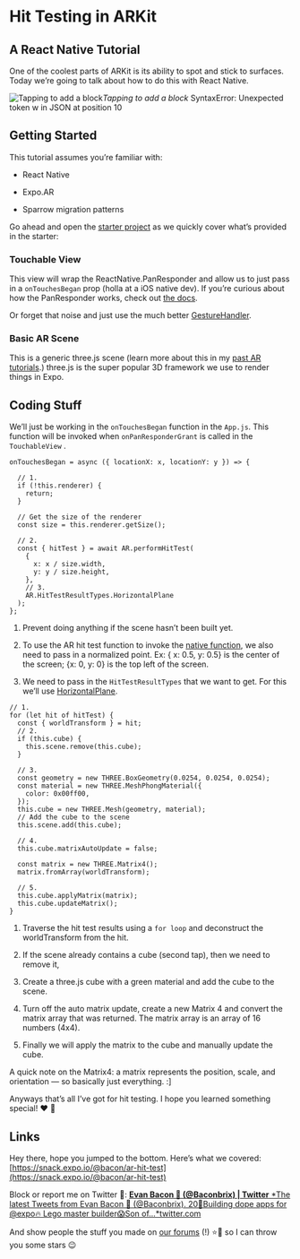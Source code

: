 
# Hit Testing in ARKit

## A React Native Tutorial

One of the coolest parts of ARKit is its ability to spot and stick to surfaces. Today we’re going to talk about how to do this with React Native.

![Tapping to add a block](./images/1M4xJ7sm2me61xszk9gQj4g.gif)*Tapping to add a block*
SyntaxError: Unexpected token w in JSON at position 10

## Getting Started

This tutorial assumes you’re familiar with:

* React Native

* Expo.AR

* Sparrow migration patterns

Go ahead and open the [starter project](https://snack.expo.io/@bacon/ar-hit-test-starter) as we quickly cover what’s provided in the starter:

### Touchable View

This view will wrap the ReactNative.PanResponder and allow us to just pass in a `onTouchesBegan` prop (holla at a iOS native dev). If you’re curious about how the PanResponder works, check out [the docs](https://facebook.github.io/react-native/docs/panresponder.html).

Or forget that noise and just use the much better [GestureHandler](https://docs.expo.io/versions/latest/sdk/gesture-handler).

### Basic AR Scene

This is a generic three.js scene (learn more about this in my [past AR tutorials](https://blog.expo.io/arkit-in-react-native-tutorial-the-basics-9f839539f0b9).) three.js is the super popular 3D framework we use to render things in Expo.

## Coding Stuff

We’ll just be working in the `onTouchesBegan` function in the `App.js`. This function will be invoked when `onPanResponderGrant` is called in the `TouchableView` .

```
onTouchesBegan = async ({ locationX: x, locationY: y }) => {

  // 1.
  if (!this.renderer) {
    return;
  }

  // Get the size of the renderer
  const size = this.renderer.getSize();

  // 2.
  const { hitTest } = await AR.performHitTest(
    {
      x: x / size.width,
      y: y / size.height,
    },
    // 3.
    AR.HitTestResultTypes.HorizontalPlane
  );
};
```


1. Prevent doing anything if the scene hasn’t been built yet.

1. To use the AR hit test function to invoke the [native function](https://developer.apple.com/documentation/arkit/arframe/2875718-hittest?language=objc), we also need to pass in a normalized point. Ex: { x: 0.5, y: 0.5} is the center of the screen; {x: 0, y: 0} is the top left of the screen.

1. We need to pass in the `HitTestResultTypes` that we want to get. For this we’ll use [HorizontalPlane](https://developer.apple.com/documentation/arkit/arhittestresulttype/arhittestresulttypeestimatedhorizontalplane?language=objc).

```
// 1.
for (let hit of hitTest) {
  const { worldTransform } = hit;
  // 2.
  if (this.cube) {
    this.scene.remove(this.cube);
  }

  // 3.
  const geometry = new THREE.BoxGeometry(0.0254, 0.0254, 0.0254);
  const material = new THREE.MeshPhongMaterial({
    color: 0x00ff00,
  });
  this.cube = new THREE.Mesh(geometry, material);
  // Add the cube to the scene
  this.scene.add(this.cube);

  // 4.
  this.cube.matrixAutoUpdate = false;

  const matrix = new THREE.Matrix4();
  matrix.fromArray(worldTransform);

  // 5.
  this.cube.applyMatrix(matrix);
  this.cube.updateMatrix();
}
```


1. Traverse the hit test results using a `for loop` and deconstruct the worldTransform from the hit.

1. If the scene already contains a cube (second tap), then we need to remove it,

1. Create a three.js cube with a green material and add the cube to the scene.

1. Turn off the auto matrix update, create a new Matrix 4 and convert the matrix array that was returned. The matrix array is an array of 16 numbers (4x4).

1. Finally we will apply the matrix to the cube and manually update the cube.

A quick note on the Matrix4: a matrix represents the position, scale, and orientation — so basically just everything. :]

Anyways that’s all I’ve got for hit testing. I hope you learned something special! ❤ 🦄

## Links

Hey there, hope you jumped to the bottom. Here’s what we covered: [https://snack.expo.io/@bacon/ar-hit-test](https://snack.expo.io/@bacon/ar-hit-test)

Block or report me on Twitter 🚫:
[**Evan Bacon 🥓 (@Baconbrix) | Twitter**
*The latest Tweets from Evan Bacon 🥓 (@Baconbrix). 20💙Building dope apps for @expo🔥 Lego master builder😱Son of…*twitter.com](https://twitter.com/Baconbrix)

And show people the stuff you made on [our forums](http://forums.expo.io) (!) ⭐️💙 so I can throw you some stars 😉